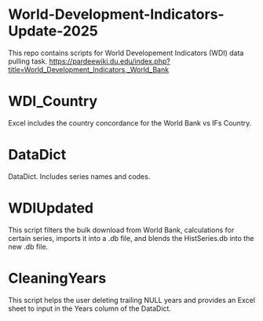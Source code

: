 # World-Development-Indicators-Update-2025
This repo contains scripts for World Developement Indicators (WDI) data pulling task. 
https://pardeewiki.du.edu/index.php?title=World_Development_Indicators,_World_Bank 

# WDI_Country  
Excel includes the country concordance for the World Bank vs IFs Country.

# DataDict 
DataDict. Includes series names and codes. 

# WDIUpdated
This script filters the bulk download from World Bank, calculations for certain series, imports it into a .db file, and blends the HistSeries.db into the new .db file. 

# CleaningYears
This script helps the user deleting trailing NULL years and provides an Excel sheet to input in the Years column of the DataDict.
